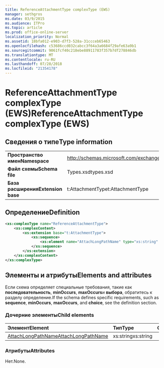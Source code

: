 ```yaml
---
title: ReferenceAttachmentType complexType (EWS)
manager: sethgros
ms.date: 03/9/2015
ms.audience: ITPro
ms.topic: article
ms.prod: office-online-server
localization_priority: Normal
ms.assetid: 18bfa012-e903-d7f3-528a-31ccceb65463
ms.openlocfilehash: c53686ccd032cabcc3f64a3a6684f29afe63a9b1
ms.sourcegitcommit: 9061fcf40c218ebe88911783f357b7df278846db
ms.translationtype: MT
ms.contentlocale: ru-RU
ms.lasthandoff: 07/28/2018
ms.locfileid: "21354178"
---
```

# <a name="referenceattachmenttype-complextype-ews"></a><span data-ttu-id="1cea5-102">ReferenceAttachmentType complexType (EWS)</span><span class="sxs-lookup"><span data-stu-id="1cea5-102">ReferenceAttachmentType complexType (EWS)</span></span>

## <a name="type-information"></a><span data-ttu-id="1cea5-103">Сведения о типе</span><span class="sxs-lookup"><span data-stu-id="1cea5-103">Type information</span></span>

|||
|:-----|:-----|
|<span data-ttu-id="1cea5-104">**Пространство имен**</span><span class="sxs-lookup"><span data-stu-id="1cea5-104">**Namespace**</span></span> <br/> |http://schemas.microsoft.com/exchange/services/2006/types  <br/> |
|<span data-ttu-id="1cea5-105">**Файл схемы**</span><span class="sxs-lookup"><span data-stu-id="1cea5-105">**Schema file**</span></span> <br/> |<span data-ttu-id="1cea5-106">Types.xsd</span><span class="sxs-lookup"><span data-stu-id="1cea5-106">types.xsd</span></span>  <br/> |
|<span data-ttu-id="1cea5-107">**База расширения**</span><span class="sxs-lookup"><span data-stu-id="1cea5-107">**Extension base**</span></span> <br/> |<span data-ttu-id="1cea5-108">t:AttachmentType</span><span class="sxs-lookup"><span data-stu-id="1cea5-108">t:AttachmentType</span></span>  <br/> |
   
## <a name="definition"></a><span data-ttu-id="1cea5-109">Определение</span><span class="sxs-lookup"><span data-stu-id="1cea5-109">Definition</span></span>

```XML
<xs:complexType name="ReferenceAttachmentType">
    <xs:complexContent>
        <xs:extension base="t:AttachmentType">
            <xs:sequence>
                <xs:element name="AttachLongPathName" type="xs:string" maxOccurs="1" minOccurs="0"></xs:element>
            </xs:sequence>
        </xs:extension>
    </xs:complexContent>
</xs:complexType>

```

## <a name="elements-and-attributes"></a><span data-ttu-id="1cea5-110">Элементы и атрибуты</span><span class="sxs-lookup"><span data-stu-id="1cea5-110">Elements and attributes</span></span>

<span data-ttu-id="1cea5-111">Если схема определяет специальные требования, такие как **последовательность**, **minOccurs**, **maxOccurs**и **выбора**, обратитесь к разделу определение.</span><span class="sxs-lookup"><span data-stu-id="1cea5-111">If the schema defines specific requirements, such as **sequence**, **minOccurs**, **maxOccurs**, and **choice**, see the definition section.</span></span> 
  
### <a name="child-elements"></a><span data-ttu-id="1cea5-112">Дочерние элементы</span><span class="sxs-lookup"><span data-stu-id="1cea5-112">Child elements</span></span>

|<span data-ttu-id="1cea5-113">**Элемент**</span><span class="sxs-lookup"><span data-stu-id="1cea5-113">**Element**</span></span>|<span data-ttu-id="1cea5-114">**Тип**</span><span class="sxs-lookup"><span data-stu-id="1cea5-114">**Type**</span></span>|<span data-ttu-id="1cea5-115">**Описание**</span><span class="sxs-lookup"><span data-stu-id="1cea5-115">**Description**</span></span>|
|:-----|:-----|:-----|
|[<span data-ttu-id="1cea5-116">AttachLongPathName</span><span class="sxs-lookup"><span data-stu-id="1cea5-116">AttachLongPathName</span></span>](attachlongpathname.md) <br/> |<span data-ttu-id="1cea5-117">xs:string</span><span class="sxs-lookup"><span data-stu-id="1cea5-117">xs:string</span></span>  <br/> ||
   
### <a name="attributes"></a><span data-ttu-id="1cea5-118">Атрибуты</span><span class="sxs-lookup"><span data-stu-id="1cea5-118">Attributes</span></span>

<span data-ttu-id="1cea5-119">Нет.</span><span class="sxs-lookup"><span data-stu-id="1cea5-119">None.</span></span>
  

